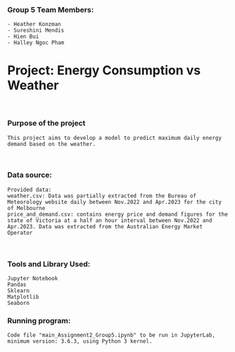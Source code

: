 ### Group 5 Team Members:

    - Heather Konzman
    - Sureshini Mendis
    - Hien Bui
    - Halley Ngoc Pham

# Project: Energy Consumption vs Weather

</br>

### Purpose of the project

    This project aims to develop a model to predict maximum daily energy demand based on the weather.

</br>

### Data source:

    Provided data:
    weather.csv: Data was partially extracted from the Bureau of Meteorology website daily between Nov.2022 and Apr.2023 for the city of Melbourne
    price_and_demand.csv: contains energy price and demand figures for the state of Victoria at a half an hour interval between Nov.2022 and Apr.2023. Data was extracted from the Australian Energy Market Operator
    
</br>

### Tools and Library Used:
    Jupyter Notebook
    Pandas
    Sklearn
    Matplotlib
    Seaborn

### Running program:
    Code file "main_Assignment2_Group5.ipynb" to be run in JupyterLab, minimum version: 3.6.3, using Python 3 kernel. 


